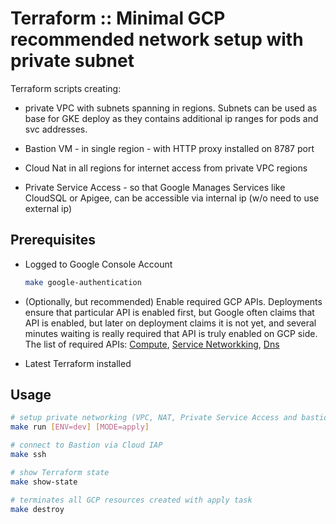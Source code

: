 # Terraform :: Minimal GCP recommended network setup with private subnet

Terraform scripts creating:

* private VPC with subnets spanning in regions. Subnets can be used as base for GKE deploy as they contains additional ip ranges for pods and svc addresses.

* Bastion VM - in single region -  with HTTP proxy installed on 8787 port

* Cloud Nat in all regions for internet access from private VPC regions

* Private Service Access - so that Google Manages Services like CloudSQL or Apigee, can be accessible via internal ip (w/o need to use external ip)

## Prerequisites

* Logged to Google Console Account

  ```bash
  make google-authentication
  ```

* (Optionally, but recommended) Enable required GCP APIs. Deployments ensure that particular API is enabled first, but Google often claims that API is enabled, but later on deployment claims it is not yet, and several minutes waiting is really required that API is truly enabled on GCP side.
  The list of required APIs: [Compute](https://console.cloud.google.com/apis/library/compute.googleapis.com), [Service Networkking](https://console.cloud.google.com/apis/library/servicenetworking.googleapis.com), [Dns](https://console.cloud.google.com/apis/library/dns.googleapis.com)

* Latest Terraform installed

## Usage

```bash
# setup private networking (VPC, NAT, Private Service Access and bastion host with proxy)
make run [ENV=dev] [MODE=apply]

# connect to Bastion via Cloud IAP
make ssh

# show Terraform state
make show-state

# terminates all GCP resources created with apply task
make destroy
```
